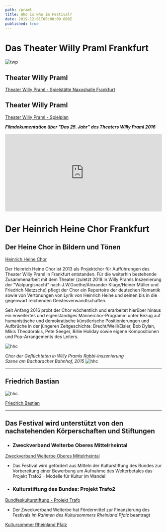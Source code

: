 ```yaml
---
path: /praml
title: Who is who im Festival?
date: 2019-12-01T00:00:00.000Z
published: true
---
```


# Das Theater Willy Praml Frankfurt
 
![twp](/DSC_0185.jpg)
 
## Theater Willy Praml

[Theater Willy Praml - Spielstätte Naxoshalle Frankfurt](http://theaterwillypraml.de/Naxoshalle)
## Theater Willy Praml 

[Theater Willy Praml - Spielplan](http://theaterwillypraml.de)

***Filmdokumentation über "Das 25. Jahr" des Theaters Willy Praml 2016***   
<iframe width="100%" height="250px" src="https://www.youtube.com/embed/DBoc4YrDGWk" frameborder="0" allow="accelerometer; autoplay; encrypted-media; gyroscope; picture-in-picture" allowfullscreen></iframe>

# Der Heinrich Heine Chor Frankfurt
 
 ## Der Heine Chor in Bildern und Tönen
[Heinrich Heine Chor](http://heinrich-heine-chor.de/bild-und-ton.htm) 

Der Heinrich Heine Chor ist 2013 als Projektchor für Aufführungen des Theater Willy Praml in Frankfurt entstanden. Für die weiterhin bestehende  Zusammenarbeit mit dem Theater (zuletzt 2018 in Willy Pramls Inszenierung der "Walpurgisnacht" nach J.W.Goethe/Alexander Kluge/Heiner Müller und Friedrich Nietzsche) pflegt der Chor ein Repertoire der deutschen Romantik sowie von Vertonungen von Lyrik von Heinrich Heine und seinen bis in die gegenwart reichenden Geistesverwandtschaften.  

 Seit Anfang 2016 probt der Chor wöchentlich und erarbeitet hierüber hinaus ein erweitertes und eigenständiges Männerchor-Programm unter Bezug auf humanistische und demokratische künstlerische Positionierungen  und Aufbrüche in der jüngeren Zeitgeschichte: Brecht/Weill/Eisler, Bob Dylan, Mikis Theodorakis, Pete Seeger, Billie Holiday sowie eigene Kompositionen und Pop-Arrangements des Leiters.

 ![hhc](/hhc-p.jpg)

 *Chor der Geflüchteten in Willy Pramls Rabbi-Inszenierung   
 Szene am Bacharacher Bahnhof, 2015*
  ![hhc](/bf8.jpg)    
  
  ---   
  

## Friedrich Bastian   
 ![hhc](/f_bastian.jpg)

<a class="links" href="http://www.weingut-bastian-bacharach.de/friedrich-bastian/" target="_blank" rel="noopener noreferrer">
Friedrich Bastian
  </a>
   

---   


## Das Festival wird unterstützt von den nachstehenden Körperschaften und Stiftungen

- ### Zweckverband Welterbe Oberes Mittelrheintal
 [Zweckverband Welterbe Oberes Mittelrheintal](http://www.zv-welterbe.de/)
 - Das Festival wird gefördert aus Mitteln der Kulturstiftung des Bundes zur Vorbereitung einer Bewerbung um Aufnahme des Welterbetales das Projekt Trafo2 - Modelle für Kultur im Wandel

- ### Kulturstiftung des Bundes: Projekt Trafo2
 [Bundfeskulturstiftung - Projekt Trafo](https://www.kulturstiftung-des-bundes.de/de/projekte/nachhaltigkeit_und_zukunft/detail/trafo_2.html)

- Der Zweckverband Welterbe hat Fördermittel zur Finanzierung des Festivals *im Rahmen des Kultursommers Rheinland Pfalz* beantragt 
 

 [Kultursommer Rheinland Pfalz](http://www.kultursommer.de/heimaten2019)
 
 
